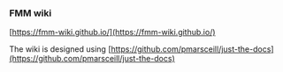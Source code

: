 ### FMM wiki

[https://fmm-wiki.github.io/](https://fmm-wiki.github.io/)

The wiki is designed using [https://github.com/pmarsceill/just-the-docs](https://github.com/pmarsceill/just-the-docs)
